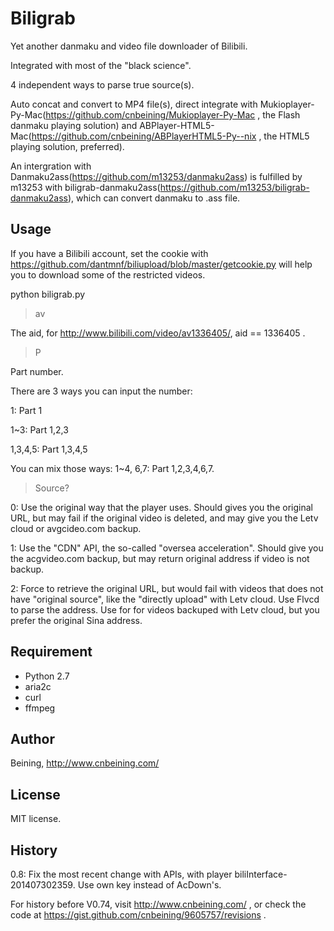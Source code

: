 Biligrab
========

Yet another danmaku and video file downloader of Bilibili.

Integrated with most of the "black science".

4 independent ways to parse true source(s).

Auto concat and convert to MP4 file(s), direct integrate with Mukioplayer-Py-Mac(https://github.com/cnbeining/Mukioplayer-Py-Mac  , the Flash danmaku playing solution) and ABPlayer-HTML5-Mac(https://github.com/cnbeining/ABPlayerHTML5-Py--nix  , the HTML5 playing solution, preferred). 

An intergration with Danmaku2ass(https://github.com/m13253/danmaku2ass) is fulfilled by m13253 with biligrab-danmaku2ass(https://github.com/m13253/biligrab-danmaku2ass), which can convert danmaku to .ass file.

Usage
------
If you have a Bilibili account, set the cookie with https://github.com/dantmnf/biliupload/blob/master/getcookie.py  will help you to download some of the restricted videos.

python biligrab.py

>av

The aid, for http://www.bilibili.com/video/av1336405/, aid == 1336405 .

>P

Part number.

There are 3 ways you can input the number:

1: Part 1

1~3: Part 1,2,3

1,3,4,5: Part 1,3,4,5

You can mix those ways:
1~4, 6,7: Part 1,2,3,4,6,7.

>Source?

0: Use the original way that the player uses. Should gives you the original URL, but may fail if the original video is deleted, and may give you the Letv cloud or avgcideo.com backup.

1: Use the "CDN" API, the so-called "oversea acceleration". Should give you the acgvideo.com backup, but may return original address if video is not backup.

2: Force to retrieve the original URL, but would fail with videos that does not have "original source", like the "directly upload" with Letv cloud. Use Flvcd to parse the address. Use for for videos backuped with Letv cloud, but you prefer the original Sina address.

Requirement
-------
- Python 2.7
- aria2c
- curl
- ffmpeg

Author
-----
Beining, http://www.cnbeining.com/

License
-----
MIT license.

History
----
0.8: Fix the most recent change with APIs, with player biliInterface-201407302359. Use own key instead of AcDown's.

For history before V0.74, visit http://www.cnbeining.com/ , or check the code at https://gist.github.com/cnbeining/9605757/revisions  .